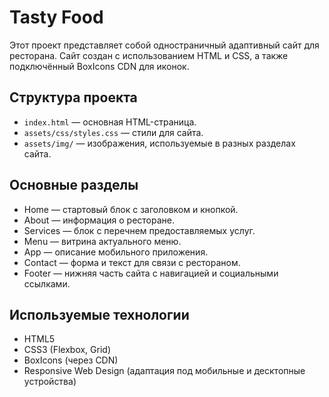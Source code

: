# Tasty Food

Этот проект представляет собой одностраничный адаптивный сайт для ресторана. Сайт создан с использованием HTML и CSS, а также подключённый BoxIcons CDN для иконок.

## Структура проекта

- `index.html` — основная HTML-страница.
- `assets/css/styles.css` — стили для сайта.
- `assets/img/` — изображения, используемые в разных разделах сайта.

## Основные разделы

- Home — стартовый блок с заголовком и кнопкой.
- About — информация о ресторане.
- Services — блок с перечнем предоставляемых услуг.
- Menu — витрина актуального меню.
- App — описание мобильного приложения.
- Contact — форма и текст для связи с рестораном.
- Footer — нижняя часть сайта с навигацией и социальными ссылками.

## Используемые технологии

- HTML5
- CSS3 (Flexbox, Grid)
- BoxIcons (через CDN)
- Responsive Web Design (адаптация под мобильные и десктопные устройства)
